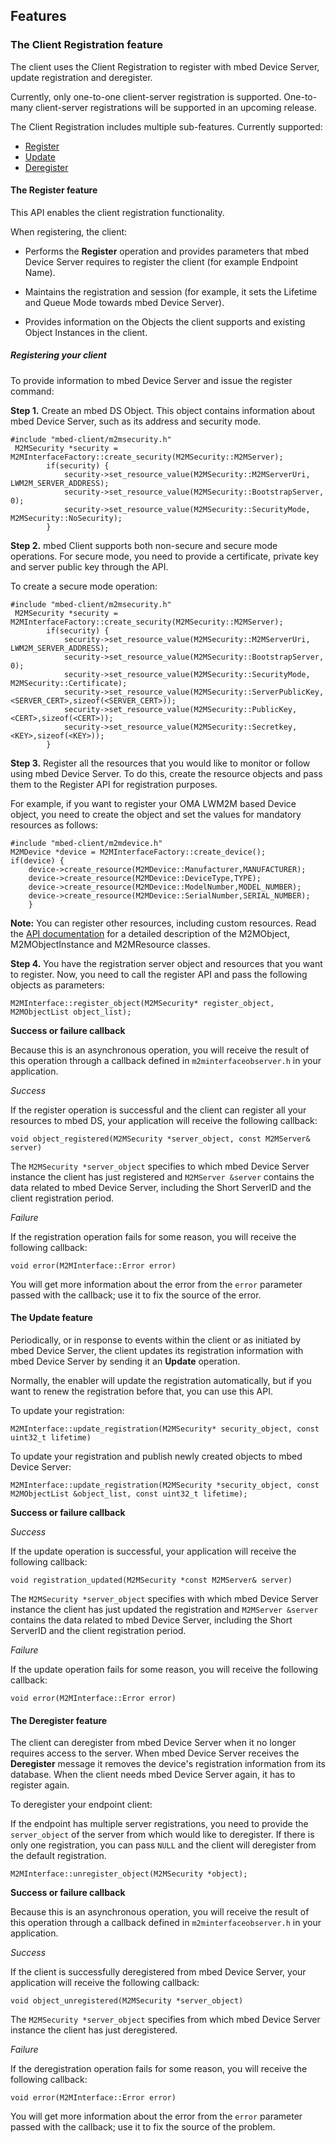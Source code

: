 ## Features

### The Client Registration feature

The client uses the Client Registration to register with mbed Device Server, update registration and deregister.

Currently, only one-to-one client-server registration is supported. One-to-many client-server registrations will be supported in an upcoming release.

The Client Registration includes multiple sub-features. Currently supported:

- [Register](#the-register-feature)
- [Update](#the-update-feature)
- [Deregister](#the-deregister-feature)

#### The Register feature

This API enables the client registration functionality.

When registering, the client:

* Performs the **Register** operation and provides parameters that mbed Device Server requires to register the client (for example Endpoint Name).

* Maintains the registration and session (for example, it sets the Lifetime and Queue Mode towards mbed Device Server).

* Provides information on the Objects the client supports and existing Object Instances in the client.

##### Registering your client

To provide information to mbed Device Server and issue the register command:

**Step 1.** Create an mbed DS Object. This object contains information about mbed Device Server, such as its address and security mode.

```
#include "mbed-client/m2msecurity.h"
 M2MSecurity *security = M2MInterfaceFactory::create_security(M2MSecurity::M2MServer);
        if(security) {
            security->set_resource_value(M2MSecurity::M2MServerUri, LWM2M_SERVER_ADDRESS);
            security->set_resource_value(M2MSecurity::BootstrapServer, 0);
            security->set_resource_value(M2MSecurity::SecurityMode, M2MSecurity::NoSecurity);
        }
```

**Step 2.** mbed Client supports both non-secure and secure mode operations. For secure mode, you need to provide a certificate, private key and server public key through the API.

To create a secure mode operation:

```
#include "mbed-client/m2msecurity.h"
 M2MSecurity *security = M2MInterfaceFactory::create_security(M2MSecurity::M2MServer);
        if(security) {
            security->set_resource_value(M2MSecurity::M2MServerUri, LWM2M_SERVER_ADDRESS);
            security->set_resource_value(M2MSecurity::BootstrapServer, 0);
            security->set_resource_value(M2MSecurity::SecurityMode, M2MSecurity::Certificate);
            security->set_resource_value(M2MSecurity::ServerPublicKey,<SERVER_CERT>,sizeof(<SERVER_CERT>));
            security->set_resource_value(M2MSecurity::PublicKey,<CERT>,sizeof(<CERT>));
            security->set_resource_value(M2MSecurity::Secretkey,<KEY>,sizeof(<KEY>));   
        }
```

**Step 3.** Register all the resources that you would like to monitor or follow using mbed Device Server. To do this, create the resource objects and pass them to the Register API for registration purposes.

For example, if you want to register your OMA LWM2M based Device object, you need to create the object and set the values for mandatory resources as follows:

```
#include "mbed-client/m2mdevice.h"
M2MDevice *device = M2MInterfaceFactory::create_device();
if(device) {
    device->create_resource(M2MDevice::Manufacturer,MANUFACTURER);
	device->create_resource(M2MDevice::DeviceType,TYPE);
	device->create_resource(M2MDevice::ModelNumber,MODEL_NUMBER);
	device->create_resource(M2MDevice::SerialNumber,SERIAL_NUMBER);
    }
```

<span class="notes">**Note:** You can register other resources, including custom resources. Read the [API documentation](/docs/v1.2/mbed-client/index.html) for a detailed description of the M2MObject, M2MObjectInstance and M2MResource classes.</span>

**Step 4.** You have the registration server object and resources that you want to register. Now, you need to call the register API and pass the following objects as parameters:

```
M2MInterface::register_object(M2MSecurity* register_object, M2MObjectList object_list);
```

**Success or failure callback**

Because this is an asynchronous operation, you will receive the result of this operation through a callback defined in `m2minterfaceobserver.h` in your application.

_Success_

If the register operation is successful and the client can register all your resources to mbed DS, your application will receive the following callback:

```
void object_registered(M2MSecurity *server_object, const M2MServer& server)
```

The `M2MSecurity *server_object` specifies to which mbed Device Server instance the client has just registered and `M2MServer &server` contains the data related to mbed Device Server, including the Short ServerID and the client registration period.

_Failure_

If the registration operation fails for some reason, you will receive the following callback:

```
void error(M2MInterface::Error error)
```

You will get more information about the error from the `error` parameter passed with the callback; use it to fix the source of the error.

#### The Update feature

Periodically, or in response to events within the client or as initiated by mbed Device Server, the client updates its registration information with mbed Device Server by sending it an **Update** operation.

Normally, the enabler will update the registration automatically, but if you want to renew the registration before that, you can use this API.

To update your registration:

```
M2MInterface::update_registration(M2MSecurity* security_object, const uint32_t lifetime)
```

To update your registration and publish newly created objects to mbed Device Server:

```
M2MInterface::update_registration(M2MSecurity *security_object, const M2MObjectList &object_list, const uint32_t lifetime);
```

**Success or failure callback**

_Success_

If the update operation is successful, your application will receive the following callback:

```
void registration_updated(M2MSecurity *const M2MServer& server)
```

The `M2MSecurity *server_object` specifies with which mbed Device Server instance the client has just updated the registration and `M2MServer &server` contains the data related to mbed Device Server, including the Short ServerID and the client registration period.

_Failure_

If the update operation fails for some reason, you will receive the following callback:

```
void error(M2MInterface::Error error)
```

#### The Deregister feature

The client can deregister from mbed Device Server when it no longer requires access to the server. When mbed Device Server receives the **Deregister** message it removes the device's registration information from its database. When the client needs mbed Device Server again, it has to register again.

To deregister your endpoint client:

If the endpoint has multiple server registrations, you need to provide the `server_object` of the server from which would like to deregister. If there is only one registration, you can pass `NULL` and the client will deregister from the default registration.

```
M2MInterface::unregister_object(M2MSecurity *object);
```

**Success or failure callback**

Because this is an asynchronous operation, you will receive the result of this operation through a callback defined in `m2minterfaceobserver.h` in your application.

_Success_

If the client is successfully deregistered from mbed Device Server, your application will receive the following callback:

```
void object_unregistered(M2MSecurity *server_object)
```

The `M2MSecurity *server_object` specifies from which mbed Device Server instance the client has just deregistered.

_Failure_

If the deregistration operation fails for some reason, you will receive the following callback:

```
void error(M2MInterface::Error error)
```

You will get more information about the error from the `error` parameter passed with the callback; use it to fix the source of the problem.
